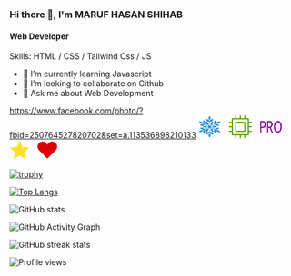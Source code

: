 ### Hi there 👋, I'm MARUF HASAN SHIHAB
#### Web Developer

Skills:  HTML / CSS / Tailwind Css / JS

- 🌱 I’m currently learning Javascript 
- 👯 I’m looking to collaborate on Github 
- 💬 Ask me about Web Development 


https://www.facebook.com/photo/?fbid=250764527820702&set=a.113536898210133
<a href='https://archiveprogram.github.com/'><img src='https://raw.githubusercontent.com/acervenky/animated-github-badges/master/assets/acbadge.gif' width='40' height='40'></a> <a href='https://docs.github.com/en/developers'><img src='https://raw.githubusercontent.com/acervenky/animated-github-badges/master/assets/devbadge.gif' width='40' height='40'></a> <a href='https://github.com/pricing'><img src='https://raw.githubusercontent.com/acervenky/animated-github-badges/master/assets/pro.gif' width='40' height='40'></a> <a href='https://stars.github.com/'><img src='https://raw.githubusercontent.com/acervenky/animated-github-badges/master/assets/starbadge.gif' width='35' height='35'></a> <a href='https://docs.github.com/en/github/supporting-the-open-source-community-with-github-sponsors'><img src='https://raw.githubusercontent.com/acervenky/animated-github-badges/master/assets/sponsorbadge.gif' width='35' height='35'></a> 

[![trophy](https://github-profile-trophy.vercel.app/?username=MarufHasanShihab)](https://github.com/ryo-ma/github-profile-trophy)

[![Top Langs](https://github-readme-stats.vercel.app/api/top-langs/?username=MarufHasanShihab)](https://github.com/anuraghazra/github-readme-stats)

![GitHub stats](https://github-readme-stats.vercel.app/api?username=MarufHasanShihab&show_icons=true)  

![GitHub Activity Graph](https://activity-graph.herokuapp.com/graph?username=MarufHasanShihab)  

![GitHub streak stats](https://streak-stats.demolab.com/?user=MarufHasanShihab)  

![Profile views](https://gpvc.arturio.dev/MarufHasanShihab)  
